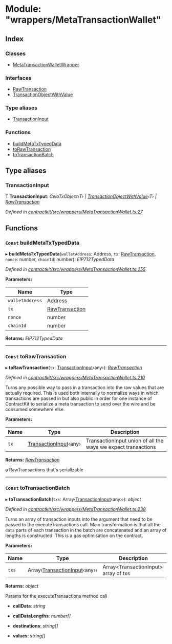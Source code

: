 # Module: "wrappers/MetaTransactionWallet"

## Index

### Classes

* [MetaTransactionWalletWrapper](../classes/_wrappers_metatransactionwallet_.metatransactionwalletwrapper.md)

### Interfaces

* [RawTransaction](../interfaces/_wrappers_metatransactionwallet_.rawtransaction.md)
* [TransactionObjectWithValue](../interfaces/_wrappers_metatransactionwallet_.transactionobjectwithvalue.md)

### Type aliases

* [TransactionInput](_wrappers_metatransactionwallet_.md#transactioninput)

### Functions

* [buildMetaTxTypedData](_wrappers_metatransactionwallet_.md#const-buildmetatxtypeddata)
* [toRawTransaction](_wrappers_metatransactionwallet_.md#const-torawtransaction)
* [toTransactionBatch](_wrappers_metatransactionwallet_.md#const-totransactionbatch)

## Type aliases

###  TransactionInput

Ƭ **TransactionInput**: *CeloTxObject‹T› | [TransactionObjectWithValue](../interfaces/_wrappers_metatransactionwallet_.transactionobjectwithvalue.md)‹T› | [RawTransaction](../interfaces/_wrappers_metatransactionwallet_.rawtransaction.md)*

*Defined in [contractkit/src/wrappers/MetaTransactionWallet.ts:27](https://github.com/medhak1/celo-monorepo/blob/master/packages/sdk/contractkit/src/wrappers/MetaTransactionWallet.ts#L27)*

## Functions

### `Const` buildMetaTxTypedData

▸ **buildMetaTxTypedData**(`walletAddress`: Address, `tx`: [RawTransaction](../interfaces/_wrappers_metatransactionwallet_.rawtransaction.md), `nonce`: number, `chainId`: number): *EIP712TypedData*

*Defined in [contractkit/src/wrappers/MetaTransactionWallet.ts:255](https://github.com/medhak1/celo-monorepo/blob/master/packages/sdk/contractkit/src/wrappers/MetaTransactionWallet.ts#L255)*

**Parameters:**

Name | Type |
------ | ------ |
`walletAddress` | Address |
`tx` | [RawTransaction](../interfaces/_wrappers_metatransactionwallet_.rawtransaction.md) |
`nonce` | number |
`chainId` | number |

**Returns:** *EIP712TypedData*

___

### `Const` toRawTransaction

▸ **toRawTransaction**(`tx`: [TransactionInput](_wrappers_metatransactionwallet_.md#transactioninput)‹any›): *[RawTransaction](../interfaces/_wrappers_metatransactionwallet_.rawtransaction.md)*

*Defined in [contractkit/src/wrappers/MetaTransactionWallet.ts:210](https://github.com/medhak1/celo-monorepo/blob/master/packages/sdk/contractkit/src/wrappers/MetaTransactionWallet.ts#L210)*

Turns any possible way to pass in a transaction into the raw values
that are actually required. This is used both internally to normalize
ways in which transactions are passed in but also public in order
for one instance of ContractKit to serialize a meta transaction to
send over the wire and be consumed somewhere else.

**Parameters:**

Name | Type | Description |
------ | ------ | ------ |
`tx` | [TransactionInput](_wrappers_metatransactionwallet_.md#transactioninput)‹any› | TransactionInput<any> union of all the ways we expect transactions |

**Returns:** *[RawTransaction](../interfaces/_wrappers_metatransactionwallet_.rawtransaction.md)*

a RawTransactions that's serializable

___

### `Const` toTransactionBatch

▸ **toTransactionBatch**(`txs`: Array‹[TransactionInput](_wrappers_metatransactionwallet_.md#transactioninput)‹any››): *object*

*Defined in [contractkit/src/wrappers/MetaTransactionWallet.ts:238](https://github.com/medhak1/celo-monorepo/blob/master/packages/sdk/contractkit/src/wrappers/MetaTransactionWallet.ts#L238)*

Turns an array of transaction inputs into the argument that
need to be passed to the executeTransactions call.
Main transformation is that all the `data` parts of each
transaction in the batch are concatenated and an array
of lengths is constructed.
This is a gas optimisation on the contract.

**Parameters:**

Name | Type | Description |
------ | ------ | ------ |
`txs` | Array‹[TransactionInput](_wrappers_metatransactionwallet_.md#transactioninput)‹any›› | Array<TransactionInput<any>> array of txs |

**Returns:** *object*

Params for the executeTransactions method call

* **callData**: *string*

* **callDataLengths**: *number[]*

* **destinations**: *string[]*

* **values**: *string[]*
